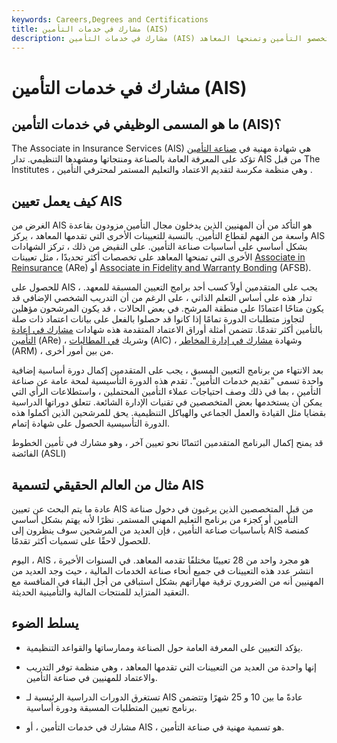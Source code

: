 ```yaml
---
keywords: Careers,Degrees and Certifications
title: مشارك في خدمات التأمين (AIS)
description: مشارك في خدمات التأمين (AIS) هي تسمية حصل عليها متخصصو التأمين وتمنحها المعاهد.
---
```


# مشارك في خدمات التأمين (AIS)
## ما هو المسمى الوظيفي في خدمات التأمين (AIS)؟

The Associate in Insurance Services (AIS) هي شهادة مهنية في [صناعة التأمين](/insurance) تؤكد على المعرفة العامة بالصناعة ومنتجاتها ومشهدها التنظيمي. تدار AIS من قبل The Institutes ، وهي منظمة مكرسة لتقديم الاعتماد والتعليم المستمر لمحترفي التأمين .

## كيف يعمل تعيين AIS

الغرض من AIS هو التأكد من أن المهنيين الذين يدخلون مجال التأمين مزودون بقاعدة واسعة من الفهم لقطاع التأمين. بالنسبة للتعيينات الأخرى التي تقدمها المعاهد ، يركز AIS بشكل أساسي على أساسيات صناعة التأمين. على النقيض من ذلك ، تركز الشهادات الأخرى التي تمنحها المعاهد على تخصصات أكثر تحديدًا ، مثل تعيينات [Associate in Reinsurance](/associate-reinsurance-are) (ARe) أو [Associate in Fidelity and Warranty Bonding](/associate-fidelity-and-surety-bonding-afsb) (AFSB).

للحصول على AIS ، يجب على المتقدمين أولاً كسب أحد برامج التعيين المسبقة للمعهد. تدار هذه على أساس التعلم الذاتي ، على الرغم من أن التدريب الشخصي الإضافي قد يكون متاحًا اعتمادًا على منطقة المرشح. في بعض الحالات ، قد يكون المرشحون مؤهلين لتجاوز متطلبات الدورة تمامًا إذا كانوا قد حصلوا بالفعل على بيانات اعتماد ذات صلة بالتأمين أكثر تقدمًا. تتضمن أمثلة أوراق الاعتماد المتقدمة هذه شهادات [مشارك في إعادة التأمين](/associate-reinsurance-are) (ARe) ، وشريك [في المطالبات](/aic) (AIC) ، وشهادة [مشارك في إدارة المخاطر](/associate-risk-management) (ARM) ، من بين أمور أخرى.

بعد الانتهاء من برنامج التعيين المسبق ، يجب على المتقدمين إكمال دورة أساسية إضافية واحدة تسمى "تقديم خدمات التأمين". تقدم هذه الدورة التأسيسية لمحة عامة عن صناعة التأمين ، بما في ذلك وصف احتياجات عملاء التأمين المحتملين ، واستطلاعات الرأي التي يمكن أن يستخدمها بعض المتخصصين في تقنيات الإدارة الشائعة. تتعلق دوراتها الدراسية بقضايا مثل القيادة والعمل الجماعي والهياكل التنظيمية. يحق للمرشحين الذين أكملوا هذه الدورة التأسيسية الحصول على شهادة إتمام.

قد يمنح إكمال البرنامج المتقدمين ائتمانًا نحو تعيين آخر ، وهو مشارك في تأمين الخطوط الفائضة (ASLI)

## مثال من العالم الحقيقي لتسمية AIS

عادة ما يتم البحث عن تعيين AIS من قبل المتخصصين الذين يرغبون في دخول صناعة التأمين أو كجزء من برنامج التعليم المهني المستمر. نظرًا لأنه يهتم بشكل أساسي بأساسيات صناعة التأمين ، فإن العديد من المرشحين سوف ينظرون إلى AIS كمنصة للحصول لاحقًا على تسميات أكثر تقدمًا.

اليوم ، AIS هو مجرد واحد من 28 تعيينًا مختلفًا تقدمه المعاهد. في السنوات الأخيرة ، انتشر عدد هذه التعيينات في جميع أنحاء صناعة الخدمات المالية ، حيث وجد العديد من المهنيين أنه من الضروري ترقية مهاراتهم بشكل استباقي من أجل البقاء في المنافسة مع التعقيد المتزايد للمنتجات المالية والتأمينية الحديثة.

## يسلط الضوء

- يؤكد التعيين على المعرفة العامة حول الصناعة وممارساتها والقواعد التنظيمية.

- إنها واحدة من العديد من التعيينات التي تقدمها المعاهد ، وهي منظمة توفر التدريب والاعتماد للمهنيين في صناعة التأمين.

- تستغرق الدورات الدراسية الرئيسية لـ AIS عادةً ما بين 10 و 25 شهرًا وتتضمن برنامج تعيين المتطلبات المسبقة ودورة أساسية.

- مشارك في خدمات التأمين ، أو AIS ، هو تسمية مهنية في صناعة التأمين.

